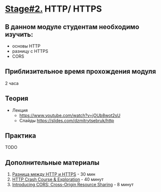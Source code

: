# [Stage#2.](../../) HTTP/ HTTPS
## В данном модуле студентам необходимо изучить:
- основы HTTP
- разницу с HTTPS
- CORS

## Приблизительное время прохождения модуля
2 часа

## Теория 
- Лекция
    - https://www.youtube.com/watch?v=jOUb8wot2sU
    - Слайды https://slides.com/dzmitrytsebruk/http

## Практика 
TODO

## Дополнительные материалы
 1. [Разница между HTTP и HTTPS](https://hostiq.ua/wiki/http-https/) - 30 мин
 2. [HTTP Crash Course & Exploration](https://youtu.be/iYM2zFP3Zn0) - 40 минут
 3. [Introducing CORS: Cross-Origin Resource Sharing](https://www.youtube.com/watch?v=JVZIhCVFJ9c) - 8 минут
